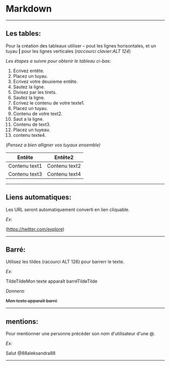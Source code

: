 # Markdown

---------------------------------------------------------------------------
## Les tables: 

Pour la création des tableaux utiliser **-** pout les lignes horisontales, et un tuyau **|** pour les lignes verticales (*raccourci clavier:ALT 124*)

*Les étapes a suivre pour obtenir le tableau ci-bas*:

1. Ecrivez entête. 
2. Placez un tuyau. 
3. Ecrivez votre deuxieme entête. 
4. Sautez la ligne. 
5. Divisez par les tirets.  
6. Sautez la ligne. 
7. Ecrivez le contenu de votre texte1. 
8. Placez un tuyau.  
9. Contenu de votre text2.  
10. Saut a la ligne. 
11. Contenu de text3.  
12. Placez un tuyeau.  
13. contenu texte4.  

(*Pensez a bien alligner vos tuyaux ensemble)*

Entête          |    Entête2
----------------|---------------
Contenu text1   |Contenu text2
Contenu text3   |Contenu text4

---------------------------------------------------------------------------


## Liens automatiques:

Les URL seront automatiquement converti en lien cliquable.

*Ex*:

(https://twitter.com/explore)

---------------------------------------------------------------------------

## Barré:

Utilisez les tildes (racourci ALT 126) pour barrerr le texte.

*Ex*:

TildeTildeMon texte apparaît barréTildeTilde

*Donnera:*

~~Mon texte apparaît barré~~

---------------------------------------------------------------------------

## mentions:

Pour mentionner une personne précéder son nom d'utilisateur d'une @.

*Ex*:

Salut @88aleksandra88 

---------------------------------------------------------------------------

 











                                     

